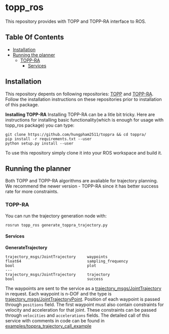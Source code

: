 # topp_ros
This repository provides with TOPP and TOPP-RA interface to ROS.


## Table Of Contents

- [Installation](#Installation)
- [Running the planner](#Running)
    * [TOPP-RA](#RunningTOPPRA)
        - [Services](#Services)

## <a name="Installation"></a> Installation
This repository depents on following repositories: [TOPP](https://github.com/quangounet/TOPP) and [TOPP-RA](https://github.com/hungpham2511/toppra). Follow the installation instructions on these repositories prior to installation of this package.

**Installing TOPP-RA**
Installing TOPP-RA can be a litle bit tricky. Here are instructions for installing basic functionality(which is enough for usage with topp_ros package) you can type:
```
git clone https://github.com/hungpham2511/toppra && cd toppra/
pip install -r requirements.txt --user
python setup.py install --user
```


To use this repository simply clone it into your ROS workspace and build it.

## <a name="Running"></a> Running the planner
Both TOPP and TOPP-RA algorithms are avaliable for trajectory planning. We recommend the newer version - TOPP-RA since it has better success rate for more constraints.

### <a name="RunningTOPPRA"></a> TOPP-RA
You can run the trajectory generation node with:

```
rosrun topp_ros generate_toppra_trajectory.py
```

#### <a name="Services"></a> Services

**GenerateTrajectory**
```
trajectory_msgs/JointTrajectory     waypoints
float64                             sampling_frequency
bool                                plot
---
trajectory_msgs/JointTrajectory     trajectory
bool                                success
```

The waypoints are sent to the service as a [trajectory\_msgs/JointTrajectory](http://docs.ros.org/melodic/api/trajectory_msgs/html/msg/JointTrajectory.html) in request. Each waypoint is n-DOF and the type is [trajectory\_msgs/JointTrajectoryPoint](http://docs.ros.org/melodic/api/trajectory_msgs/html/msg/JointTrajectoryPoint.html). Position of each waypoint is passed through ```positions``` field. The first waypoint must also contain constraints for velocity and acceleration for that joint. These constraints can be passed through ```velocities``` and ```accelerations``` fields. The detailed call of this service with comments in code can be found in [examples/toppra\_trajectory\_call\_example](https://github.com/larics/topp_ros/blob/master/examples/topp_trajectory_call_example.py)